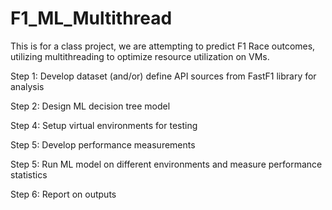 # F1_ML_Multithread
This is for a class project, we are attempting to predict F1 Race outcomes, utilizing multithreading to optimize resource utilization on VMs.

Step 1: Develop dataset (and/or) define API sources from FastF1 library for analysis 

Step 2: Design ML decision tree model 

Step 4: Setup virtual environments for testing 

Step 5: Develop performance measurements 

Step 5: Run ML model on different environments and measure performance statistics 

Step 6: Report on outputs 